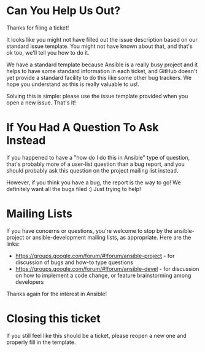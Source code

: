 Can You Help Us Out?
====================

Thanks for filing a ticket!

It looks like you might not have filled out the issue description based on our standard issue template.  You might not have known about that, and that's ok too, we'll tell you how to do it.

We have a standard template because Ansible is a really busy project and it helps to have some standard information in each ticket, and GitHub doesn't yet provide a standard facility to do this like some other bug trackers.  We hope you understand as this is really valuable to us!.

Solving this is simple: please use the issue template provided when you open a new issue. That's it!

If You Had A Question To Ask Instead
====================================

If you happened to have a "how do I do this in Ansible" type of question, that's probably more of a user-list question than a bug report, and you should probably ask this question on the project mailing list instead.

However, if you think you have a bug, the report is the way to go!  We definitely want all the bugs filed :)  Just trying to help!

Mailing Lists
=============

If you have concerns or questions, you're welcome to stop by the ansible-project or ansible-development mailing lists, as appropriate.  Here are the links:

  * https://groups.google.com/forum/#!forum/ansible-project - for discussion of bugs and how-to type questions
  * https://groups.google.com/forum/#!forum/ansible-devel - for discussion on how to implement a code change, or feature brainstorming among developers

Thanks again for the interest in Ansible!

Closing this ticket
===================

If you still feel like this should be a ticket, please reopen a new one and properly fill in the template.
